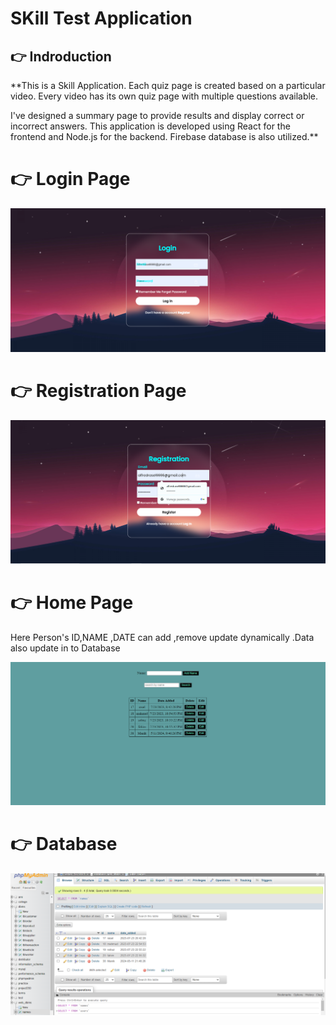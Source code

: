  #  SKill Test Application 
 

## 👉 Indroduction 

**This is a Skill Application. Each quiz page is created based on a particular video. Every video has its own quiz page with multiple questions available.

I've designed a summary page to provide results and display correct or incorrect answers. This application is developed using React for the frontend and Node.js for the backend. Firebase database is also utilized.**

 # 👉 Login Page 

<img    src="https://github.com/Rasel-Mahmud-61/FullStack-App/blob/master/public/login.png">


 
# 👉 Registration Page 

<img    src="https://github.com/Rasel-Mahmud-61/FullStack-App/blob/master/public/register.png">


# 👉 Home Page  
   Here Person's ID,NAME ,DATE  can add ,remove update dynamically  .Data also update in to Database 

   
<img    src="https://github.com/Rasel-Mahmud-61/FullStack-App/blob/master/public/homepage.png">


# 👉 Database  

<img    src="https://github.com/Rasel-Mahmud-61/FullStack-App/blob/master/public/fullstack%20database.png">
